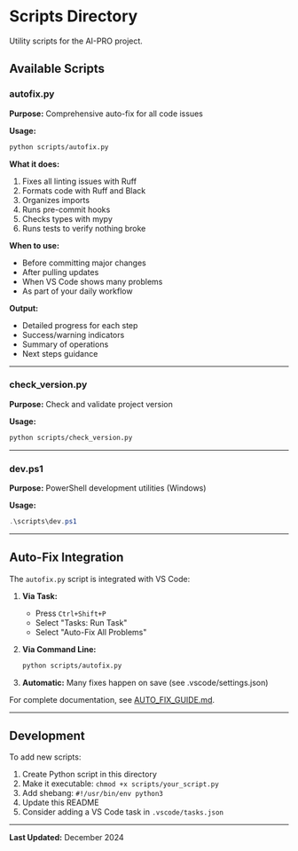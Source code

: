 # Scripts Directory

Utility scripts for the AI-PRO project.

## Available Scripts

### autofix.py
**Purpose:** Comprehensive auto-fix for all code issues

**Usage:**
```bash
python scripts/autofix.py
```

**What it does:**
1. Fixes all linting issues with Ruff
2. Formats code with Ruff and Black
3. Organizes imports
4. Runs pre-commit hooks
5. Checks types with mypy
6. Runs tests to verify nothing broke

**When to use:**
- Before committing major changes
- After pulling updates
- When VS Code shows many problems
- As part of your daily workflow

**Output:**
- Detailed progress for each step
- Success/warning indicators
- Summary of operations
- Next steps guidance

---

### check_version.py
**Purpose:** Check and validate project version

**Usage:**
```bash
python scripts/check_version.py
```

---

### dev.ps1
**Purpose:** PowerShell development utilities (Windows)

**Usage:**
```powershell
.\scripts\dev.ps1
```

---

## Auto-Fix Integration

The `autofix.py` script is integrated with VS Code:

1. **Via Task:**
   - Press `Ctrl+Shift+P`
   - Select "Tasks: Run Task"
   - Select "Auto-Fix All Problems"

2. **Via Command Line:**
   ```bash
   python scripts/autofix.py
   ```

3. **Automatic:** Many fixes happen on save (see .vscode/settings.json)

For complete documentation, see [AUTO_FIX_GUIDE.md](../docs/AUTO_FIX_GUIDE.md).

---

## Development

To add new scripts:

1. Create Python script in this directory
2. Make it executable: `chmod +x scripts/your_script.py`
3. Add shebang: `#!/usr/bin/env python3`
4. Update this README
5. Consider adding a VS Code task in `.vscode/tasks.json`

---

**Last Updated:** December 2024
